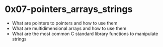 # 0x07-pointers_arrays_strings
- What are pointers to pointers and how to use them
- What are multidimensional arrays and how to use them
- What are the most common C standard library functions to manipulate strings
